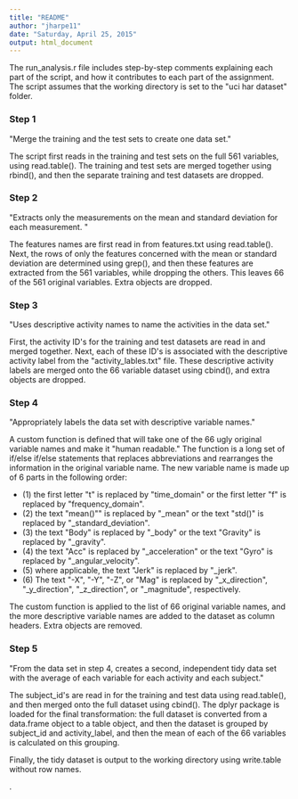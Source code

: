 ```yaml
---
title: "README"
author: "jharpe11"
date: "Saturday, April 25, 2015"
output: html_document
---
```


The run_analysis.r file includes step-by-step comments explaining each part of the script, and how it contributes to each part of the assignment.  The script assumes that the working directory is set to the "uci har dataset" folder.

### Step 1
"Merge the training and the test sets to create one data set."

The script first reads in the training and test sets on the full 561 variables, using read.table().  The training and test sets are merged together using rbind(), and then the separate training and test datasets are dropped.

### Step 2
"Extracts only the measurements on the mean and standard deviation for each measurement. "

The features names are first read in from features.txt using read.table().  Next, the rows of only the features concerned with the mean or standard deviation are determined using grep(), and then these features are extracted from the 561 variables, while dropping the others.  This leaves 66 of the 561 original variables.  Extra objects are dropped.

### Step 3
"Uses descriptive activity names to name the activities in the data set."

First, the activity ID's for the training and test datasets are read in and merged together.  Next, each of these ID's is associated with the descriptive activity label from the "activity_lables.txt" file.  These descriptive activity labels are merged onto the 66 variable dataset using cbind(), and extra objects are dropped.

### Step 4
"Appropriately labels the data set with descriptive variable names."

A custom function is defined that will take one of the 66 ugly original variable names and make it "human readable."  The function is a long set of if/else if/else statements that replaces abbreviations and rearranges the information in the original variable name.  The new variable name is made up of 6 parts in the following order:  

* (1) the first letter "t" is replaced by "time_domain" or the first letter "f" is replaced by "frequency_domain".   
* (2) the text "mean()"" is replaced by "_mean" or the text "std()" is replaced by "_standard_deviation".   
* (3)  the text "Body" is replaced by "_body" or the text "Gravity" is replaced by "_gravity".   
* (4) the text "Acc" is replaced by "_acceleration" or the text "Gyro" is replaced by "_angular_velocity".   
* (5) where applicable, the text "Jerk" is replaced by "_jerk".    
* (6) The text "-X", "-Y", "-Z", or "Mag" is replaced by "_x_direction", "_y_direction", "_z_direction", or "_magnitude", respectively.  

The custom function is applied to the list of 66 original variable names, and the more descriptive variable names are added to the dataset as column headers.  Extra objects are removed.

### Step 5
"From the data set in step 4, creates a second, independent tidy data set with the average of each variable for each activity and each subject."

The subject_id's are read in for the training and test data using read.table(), and then merged onto the full dataset using cbind().  The dplyr package is loaded for the final transformation: the full dataset is converted from a data.frame object to a table object, and then the dataset is grouped by subject_id and activity_label, and then the mean of each of the 66 variables is calculated on this grouping.  

Finally, the tidy dataset is output to the working directory using write.table without row names.


.